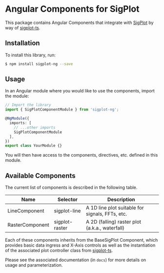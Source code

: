 # Angular Components for SigPlot

This package contains Angular Components that integrate with [SigPlot][sigplot] by way of [sigplot-ts][sigplot-ts].  

## Installation

To install this library, run:

```bash
$ npm install sigplot-ng --save
```

## Usage

In an Angular module where you would like to use the components, import the module:

```typescript
// Import the library
import { SigPlotComponentModule } from 'sigplot-ng';

@NgModule({
  imports: [
    // ...other imports
    SigPlotComponentModule
  ],
})
export class YourModule {}
```

You will then have access to the components, directives, etc. defined in this module.

## Available Components

The current list of components is described in the following table.

| Name | Selector | Description |
| ---- | -------- | ----------- |
| LineComponent | sigplot-line | A 1D line plot suitable for signals, FFTs, etc. |
| RasterComponent | sigplot-raster | A 2D (falling) raster plot (a.k.a., waterfall) |

Each of these components inherits from the BaseSigPlot Component, which provides basic data ingress and X-Axis controls as well as the instantiation of the associated plot controller class from [sigplot-ts][sigplot-ts].

Please see the associated documentation (in `docs`) for more details on usage and parameterization.


[sigplot]: https://github.com/LGSInnovations/sigplot
[sigplot-ts]: https://github.com/GeonTech/sigplot-ts

